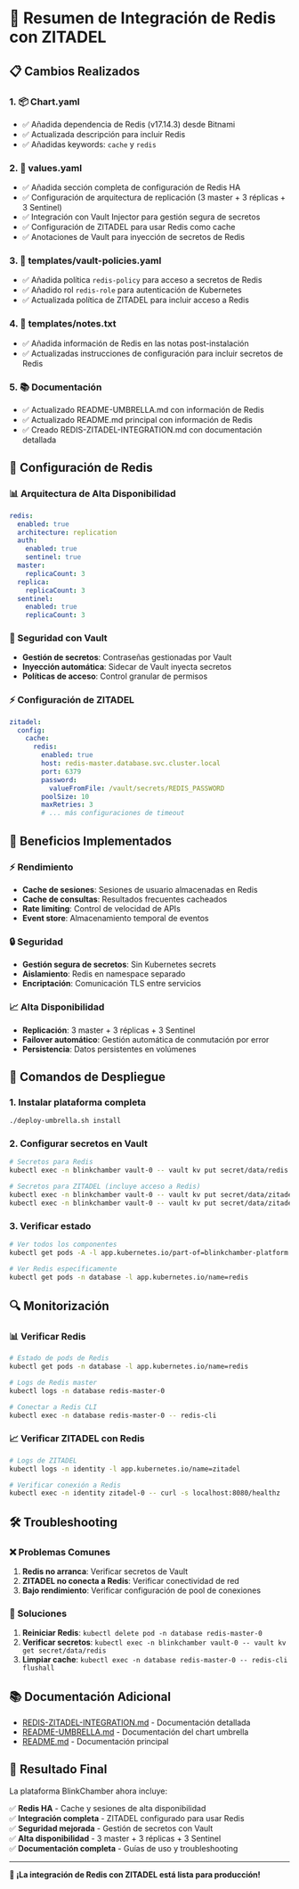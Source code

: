 # 🔴 Resumen de Integración de Redis con ZITADEL

## 📋 Cambios Realizados

### 1. 📦 Chart.yaml
- ✅ Añadida dependencia de Redis (v17.14.3) desde Bitnami
- ✅ Actualizada descripción para incluir Redis
- ✅ Añadidas keywords: `cache` y `redis`

### 2. 🔧 values.yaml
- ✅ Añadida sección completa de configuración de Redis HA
- ✅ Configuración de arquitectura de replicación (3 master + 3 réplicas + 3 Sentinel)
- ✅ Integración con Vault Injector para gestión segura de secretos
- ✅ Configuración de ZITADEL para usar Redis como cache
- ✅ Anotaciones de Vault para inyección de secretos de Redis

### 3. 🔐 templates/vault-policies.yaml
- ✅ Añadida política `redis-policy` para acceso a secretos de Redis
- ✅ Añadido rol `redis-role` para autenticación de Kubernetes
- ✅ Actualizada política de ZITADEL para incluir acceso a Redis

### 4. 📝 templates/notes.txt
- ✅ Añadida información de Redis en las notas post-instalación
- ✅ Actualizadas instrucciones de configuración para incluir secretos de Redis

### 5. 📚 Documentación
- ✅ Actualizado README-UMBRELLA.md con información de Redis
- ✅ Actualizado README.md principal con información de Redis
- ✅ Creado REDIS-ZITADEL-INTEGRATION.md con documentación detallada

## 🎯 Configuración de Redis

### 📊 Arquitectura de Alta Disponibilidad
```yaml
redis:
  enabled: true
  architecture: replication
  auth:
    enabled: true
    sentinel: true
  master:
    replicaCount: 3
  replica:
    replicaCount: 3
  sentinel:
    enabled: true
    replicaCount: 3
```

### 🔐 Seguridad con Vault
- **Gestión de secretos**: Contraseñas gestionadas por Vault
- **Inyección automática**: Sidecar de Vault inyecta secretos
- **Políticas de acceso**: Control granular de permisos

### ⚡ Configuración de ZITADEL
```yaml
zitadel:
  config:
    cache:
      redis:
        enabled: true
        host: redis-master.database.svc.cluster.local
        port: 6379
        password:
          valueFromFile: /vault/secrets/REDIS_PASSWORD
        poolSize: 10
        maxRetries: 3
        # ... más configuraciones de timeout
```

## 🚀 Beneficios Implementados

### ⚡ Rendimiento
- **Cache de sesiones**: Sesiones de usuario almacenadas en Redis
- **Cache de consultas**: Resultados frecuentes cacheados
- **Rate limiting**: Control de velocidad de APIs
- **Event store**: Almacenamiento temporal de eventos

### 🔒 Seguridad
- **Gestión segura de secretos**: Sin Kubernetes secrets
- **Aislamiento**: Redis en namespace separado
- **Encriptación**: Comunicación TLS entre servicios

### 📈 Alta Disponibilidad
- **Replicación**: 3 master + 3 réplicas + 3 Sentinel
- **Failover automático**: Gestión automática de conmutación por error
- **Persistencia**: Datos persistentes en volúmenes

## 🔧 Comandos de Despliegue

### 1. Instalar plataforma completa
```bash
./deploy-umbrella.sh install
```

### 2. Configurar secretos en Vault
```bash
# Secretos para Redis
kubectl exec -n blinkchamber vault-0 -- vault kv put secret/data/redis password="tu-password-redis"

# Secretos para ZITADEL (incluye acceso a Redis)
kubectl exec -n blinkchamber vault-0 -- vault kv put secret/data/zitadel/postgres password="tu-password-zitadel"
kubectl exec -n blinkchamber vault-0 -- vault kv put secret/data/zitadel/vault token="tu-token-vault"
```

### 3. Verificar estado
```bash
# Ver todos los componentes
kubectl get pods -A -l app.kubernetes.io/part-of=blinkchamber-platform

# Ver Redis específicamente
kubectl get pods -n database -l app.kubernetes.io/name=redis
```

## 🔍 Monitorización

### 📊 Verificar Redis
```bash
# Estado de pods de Redis
kubectl get pods -n database -l app.kubernetes.io/name=redis

# Logs de Redis master
kubectl logs -n database redis-master-0

# Conectar a Redis CLI
kubectl exec -n database redis-master-0 -- redis-cli
```

### 📈 Verificar ZITADEL con Redis
```bash
# Logs de ZITADEL
kubectl logs -n identity -l app.kubernetes.io/name=zitadel

# Verificar conexión a Redis
kubectl exec -n identity zitadel-0 -- curl -s localhost:8080/healthz
```

## 🛠️ Troubleshooting

### ❌ Problemas Comunes

1. **Redis no arranca**: Verificar secretos de Vault
2. **ZITADEL no conecta a Redis**: Verificar conectividad de red
3. **Bajo rendimiento**: Verificar configuración de pool de conexiones

### 🔧 Soluciones

1. **Reiniciar Redis**: `kubectl delete pod -n database redis-master-0`
2. **Verificar secretos**: `kubectl exec -n blinkchamber vault-0 -- vault kv get secret/data/redis`
3. **Limpiar cache**: `kubectl exec -n database redis-master-0 -- redis-cli flushall`

## 📚 Documentación Adicional

- [REDIS-ZITADEL-INTEGRATION.md](REDIS-ZITADEL-INTEGRATION.md) - Documentación detallada
- [README-UMBRELLA.md](README-UMBRELLA.md) - Documentación del chart umbrella
- [README.md](README.md) - Documentación principal

## 🎉 Resultado Final

La plataforma BlinkChamber ahora incluye:

✅ **Redis HA** - Cache y sesiones de alta disponibilidad  
✅ **Integración completa** - ZITADEL configurado para usar Redis  
✅ **Seguridad mejorada** - Gestión de secretos con Vault  
✅ **Alta disponibilidad** - 3 master + 3 réplicas + 3 Sentinel  
✅ **Documentación completa** - Guías de uso y troubleshooting  

---

**🚀 ¡La integración de Redis con ZITADEL está lista para producción!** 